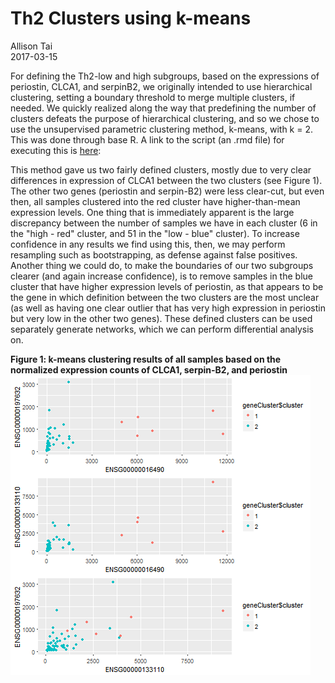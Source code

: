 # Th2 Clusters using k-means
Allison Tai  
2017-03-15  
  
For defining the Th2-low and high subgroups, based on the expressions of periostin, CLCA1, and serpinB2, we originally intended to use hierarchical clustering, setting a boundary threshold to merge multiple clusters, if needed.  We quickly realized along the way that predefining the number of clusters defeats the purpose of hierarchical clustering, and so we chose to use the unsupervised parametric clustering method, k-means, with k = 2.  This was done through base R.  A link to the script (an .rmd file) for executing this is [here](https://github.com/STAT540-UBC/team_Undecided/blob/master/Allison_Scripts/Cluster.Rmd):  
  
This method gave us two fairly defined clusters, mostly due to very clear differences in expression of CLCA1 between the two clusters (see Figure 1).  The other two genes (periostin and serpin-B2) were less clear-cut, but even then, all samples clustered into the red cluster have higher-than-mean expression levels.  One thing that is immediately apparent is the large discrepancy between the number of samples we have in each cluster (6 in the "high - red" cluster, and 51 in the "low - blue" cluster).  To increase confidence in any results we find using this, then, we may perform resampling such as bootstrapping, as defense against false positives.  Another thing we could do, to make the boundaries of our two subgroups clearer (and again increase confidence), is to remove samples in the blue cluster that have higher expression levels of periostin, as that appears to be the gene in which definition between the two clusters are the most unclear (as well as having one clear outlier that has very high expression in periostin but very low in the other two genes).  These defined clusters can be used separately generate networks, which we can perform differential analysis on.  

**Figure 1: k-means clustering results of all samples based on the normalized expression counts of CLCA1, serpin-B2, and periostin**
![](k_means.png)<!-- -->
